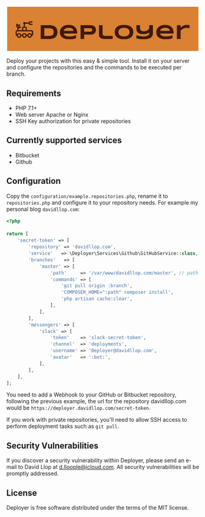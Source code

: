<p align="center"><img width="500" src="https://raw.githubusercontent.com/Lloople/deployer/master/logo.png"></p>

Deploy your projects with this easy & simple tool. Install it on your server and configure the repositories
and the commands to be executed per branch.

## Requirements
- PHP 7.1+
- Web server Apache or Nginx
- SSH Key authorization for private repositories 

## Currently supported services
- Bitbucket
- Github

## Configuration

Copy the `configuration/example.repositories.php`, rename it to `repositories.php` and configure it to your
repository needs. For example my personal blog `davidllop.com`: 

```php
<?php

return [
    'secret-token' => [
        'repository' => 'davidllop.com',
        'service'   => \Deployer\Services\Github\GitHubService::class,
        'branches'   => [
            'master' => [
                'path'     => '/var/www/davidllop.com/master', // path where the master branch is deployed
                'commands' => [
                    'git pull origin :branch',
                    'COMPOSER_HOME=":path" composer install',
                    'php artisan cache:clear',
                ],
            ],
        ],
        'messengers' => [
            'slack' => [
                'token'    => 'slack-secret-token',
                'channel'  => 'deployments',
                'username' => 'Deployer@davidllop.com',
                'avatar'   => ':bot:',
            ],
        ],
    ],
];
```

You need to add a Webhook to your GitHub or Bitbucket repository, following the previous example, the url for the
repository davidllop.com would be `https://deployer.davidllop.com/secret-token`.

If you work with private repositories, you'll need to allow SSH access to perform deployment tasks such as `git pull`.

## Security Vulnerabilities

If you discover a security vulnerability within Deployer, please send an e-mail to David Llop at d.lloople@icloud.com. All security vulnerabilities will be promptly addressed.

## License

Deployer is free software distributed under the terms of the MIT license.